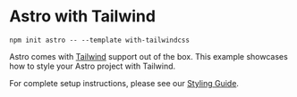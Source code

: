 # Astro with Tailwind

```
npm init astro -- --template with-tailwindcss
```

Astro comes with [Tailwind](https://tailwindcss.com) support out of the box. This example showcases how to style your Astro project with Tailwind.

For complete setup instructions, please see our [Styling Guide](/guides/styling.md#-tailwind).
